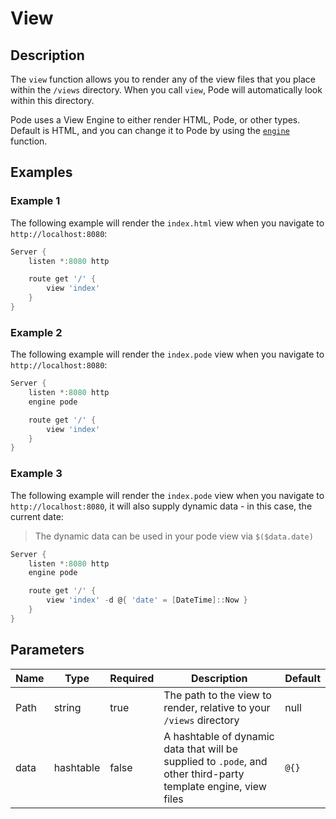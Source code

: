 # View

## Description

The `view` function allows you to render any of the view files that you place within the `/views` directory. When you call `view`, Pode will automatically look within this directory.

Pode uses a View Engine to either render HTML, Pode, or other types. Default is HTML, and you can change it to Pode by using the [`engine`](Engine.md) function.

## Examples

### Example 1

The following example will render the `index.html` view when you navigate to `http://localhost:8080`:

```powershell
Server {
    listen *:8080 http

    route get '/' {
        view 'index'
    }
}
```

### Example 2

The following example will render the `index.pode` view when you navigate to `http://localhost:8080`:

```powershell
Server {
    listen *:8080 http
    engine pode

    route get '/' {
        view 'index'
    }
}
```

### Example 3

The following example will render the `index.pode` view when you navigate to `http://localhost:8080`, it will also supply dynamic data - in this case, the current date:

> The dynamic data can be used in your pode view via `$($data.date)`

```powershell
Server {
    listen *:8080 http
    engine pode

    route get '/' {
        view 'index' -d @{ 'date' = [DateTime]::Now }
    }
}
```

## Parameters

| Name | Type | Required | Description | Default |
| ---- | ---- | -------- | ----------- | ------- |
| Path | string | true | The path to the view to render, relative to your `/views` directory | null |
| data | hashtable | false | A hashtable of dynamic data that will be supplied to `.pode`, and other third-party template engine, view files | `@{}` |
